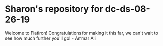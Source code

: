 # Sharon's repository for dc-ds-08-26-19

Welcome to Flatiron! Congratulations for making it this far, we can't wait to see how much further you'll go! - Ammar Ali
